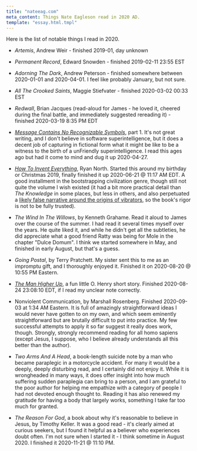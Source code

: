 ```yaml
---
title: "nateeag.com"
meta_content: Things Nate Eagleson read in 2020 AD.
template: "essay.html.tmpl"
---
```


Here is the list of notable things I read in 2020.

* _Artemis_, Andrew Weir - finished 2019-01, day unknown

* _Permanent Record_, Edward Snowden - finished 2019-02-11 23:55 EST

* _Adorning The Dark_, Andrew Peterson - finished somewhere between 2020-01-01
  and 2020-04-01. I feel like probably January, but not sure.

* _All The Crooked Saints_, Maggie Stiefvater - finished 2020-03-02 00:33 EST

* _Redwall_, Brian Jacques (read-aloud for James - he loved it, cheered during
  the final battle, and immediately suggested rereading it) - finished
  2020-03-19 8:35 PM EDT

* [_Message Contains No Recognizable
  Symbols_](https://www.ssec.wisc.edu/~billh/g/mcnrs.html), part 1. It's not
  great writing, and I don't believe in software superintelligence, but it does
  a decent job of capturing in fictional form what it might be like to be a
  witness to the birth of a unFriendly superintelligence. I read this ages ago
  but had it come to mind and dug it up 2020-04-27.

* [_How To Invent Everything_](https://www.howtoinventeverything.com/about),
  Ryan North. Started this around my birthday or Christmas 2019, finally
  finished it up 2020-06-21 @ 11:17 AM EDT. A good installment in the
  bootstrapping civilization genre, though still not quite the volume I wish
  existed (it had a bit more practical detail than _The Knowledge_ in some
  places, but less in others, and also perpetuated a [likely false narrative
  around the origins of
  vibrators](https://www.bbc.com/future/article/20181107-the-history-of-the-vibrator),
  so the book's rigor is not to be fully trusted).

* _The Wind In The Willows_, by Kenneth Grahame. Read it aloud to James over
  the course of the summer. I had read it several times myself over the years.
  He quite liked it, and while he didn't get all the subtleties, he did
  appreciate what a good friend Ratty was being for Mole in the chapter "Dulce
  Domum". I think we started somewhere in May, and finished in early August,
  but that's a guess.

* _Going Postal_, by Terry Pratchett. My sister sent this to me as an impromptu
  gift, and I thoroughly enjoyed it. Finished it on 2020-08-20 @ 10:55 PM
  Eastern.

* [_The Man Higher
  Up_](https://americanliterature.com/author/o-henry/short-story/the-man-higher-up
  ), a fun little O. Henry short story. Finished 2020-08-24 23:08:10 EDT, if I
  read my unclear note correctly.

* Nonviolent Communication, by Marshall Rosenberg. Finished 2020-09-03 at 1:34
  AM Eastern. It is full of amazingly straightforward ideas I would never have
  gotten to on my own, and which seem eminently straightforward but are
  brutally difficult to put into practice. My few successful attempts to apply
  it so far suggest it really does work, though. Strongly, strongly recommend
  reading for all homo sapiens (except Jesus, I suppose, who I believe already
  understands all this better than the author).

* _Two Arms And A Head_, a book-length suicide note by a man who became
  paraplegic in a motorcycle accident. For many it would be a deeply, deeply
  disturbing read, and I certainly did not enjoy it. While it is wrongheaded in
  many ways, it does offer insight into how much suffering sudden paraplegia
  can bring to a person, and I am grateful to the poor author for helping me
  empathize with a category of people I had not devoted enough thought to.
  Reading it has also renewed my gratitude for having a body that largely
  works, something I take far too much for granted.

* _The Reason For God_, a book about why it's reasonable to believe in Jesus,
  by Timothy Keller. It was a good read - it's clearly aimed at curious
  seekers, but I found it helpful as a believer who experiences doubt often.
  I'm not sure when I started it - I think sometime in August 2020. I finished
  it 2020-11-21 @ 11:10 PM.
